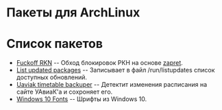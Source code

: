 # Пакеты для ArchLinux

# Список пакетов
- [Fuckoff RKN](fuckoff-rkn) -- Обход блокировок РКН на основе [zapret](https://github.com/bol-van/zapret).
- [List updated packages](list-updated-packages) -- Записывает в файл /run/listupdates список доступных обновлений.
- [Uaviak timetable backuper](uaviak-timetable-backuper) -- Детектит изменения расписания на сайте УАвиаК\'а и сохроняет его.
- [Windows 10 Fonts](windows10-fonts) -- Шрифты из Windows 10.
